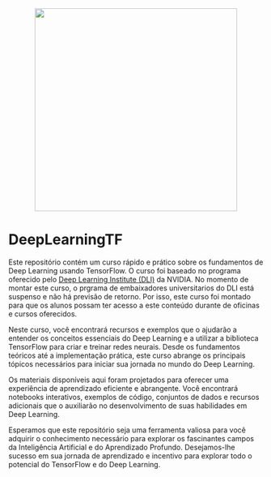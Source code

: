 <center><a href="https://sites.google.com/fat.uerj.br/livia/"> <img src="images/capa2.png alt="Header" style="width: 400px;"/> </a></center>

# DeepLearningTF

Este repositório contém um curso rápido e prático sobre os fundamentos de Deep Learning usando TensorFlow. O curso foi baseado no programa oferecido pelo [Deep Learning Institute (DLI)](https://www.nvidia.com/pt-br/training/) da NVIDIA. No momento de montar este curso, o prgrama de embaixadores universitarios do DLI está suspenso e não há previsão de retorno. Por isso, este curso foi montado para que os alunos possam ter acesso a este conteúdo durante de oficinas e cursos oferecidos.

Neste curso, você encontrará recursos e exemplos que o ajudarão a entender os conceitos essenciais do Deep Learning e a utilizar a biblioteca TensorFlow para criar e treinar redes neurais. Desde os fundamentos teóricos até a implementação prática, este curso abrange os principais tópicos necessários para iniciar sua jornada no mundo do Deep Learning.

Os materiais disponíveis aqui foram projetados para oferecer uma experiência de aprendizado eficiente e abrangente. Você encontrará notebooks interativos, exemplos de código, conjuntos de dados e recursos adicionais que o auxiliarão no desenvolvimento de suas habilidades em Deep Learning.

Esperamos que este repositório seja uma ferramenta valiosa para você adquirir o conhecimento necessário para explorar os fascinantes campos da Inteligência Artificial e do Aprendizado Profundo. Desejamos-lhe sucesso em sua jornada de aprendizado e incentivo para explorar todo o potencial do TensorFlow e do Deep Learning.
